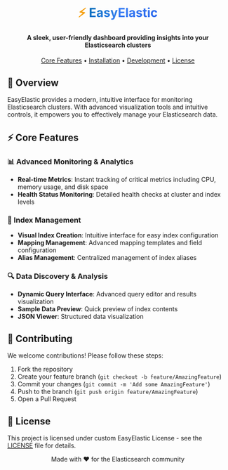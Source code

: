 <p align="center">
  <h1 align="center">
    <span style="color: #F59E0B;">⚡</span>
    <span style="background: linear-gradient(135deg, #006BB4 0%, #3B82F6 100%); -webkit-background-clip: text; -webkit-text-fill-color: transparent;">Easy</span><span style="background: linear-gradient(135deg, #3B82F6 0%, #2563EB 100%); -webkit-background-clip: text; -webkit-text-fill-color: transparent; font-weight: 700;">Elastic</span>
  </h1>
</p>

<h4 align="center">A sleek, user-friendly dashboard providing insights into your Elasticsearch clusters</h4>

<p align="center">
  <a href="#core-features">Core Features</a> •
  <a href="#installation">Installation</a> •
  <a href="#development">Development</a> •
  <a href="#license">License</a>
</p>

## 🌟 Overview

EasyElastic provides a modern, intuitive interface for monitoring Elasticsearch clusters. With advanced visualization tools and intuitive controls, it empowers you to effectively manage your Elasticsearch data.

## ⚡ Core Features

### 📊 Advanced Monitoring & Analytics
- **Real-time Metrics**: Instant tracking of critical metrics including CPU, memory usage, and disk space
- **Health Status Monitoring**: Detailed health checks at cluster and index levels

### 🎯 Index Management
- **Visual Index Creation**: Intuitive interface for easy index configuration
- **Mapping Management**: Advanced mapping templates and field configuration
- **Alias Management**: Centralized management of index aliases

### 🔍 Data Discovery & Analysis
- **Dynamic Query Interface**: Advanced query editor and results visualization
- **Sample Data Preview**: Quick preview of index contents
- **JSON Viewer**: Structured data visualization



## 🤝 Contributing

We welcome contributions! Please follow these steps:

1. Fork the repository
2. Create your feature branch (`git checkout -b feature/AmazingFeature`)
3. Commit your changes (`git commit -m 'Add some AmazingFeature'`)
4. Push to the branch (`git push origin feature/AmazingFeature`)
5. Open a Pull Request

## 📝 License

This project is licensed under custom EasyElastic License - see the [LICENSE](LICENSE) file for details.


<p align="center">Made with ❤️ for the Elasticsearch community</p>